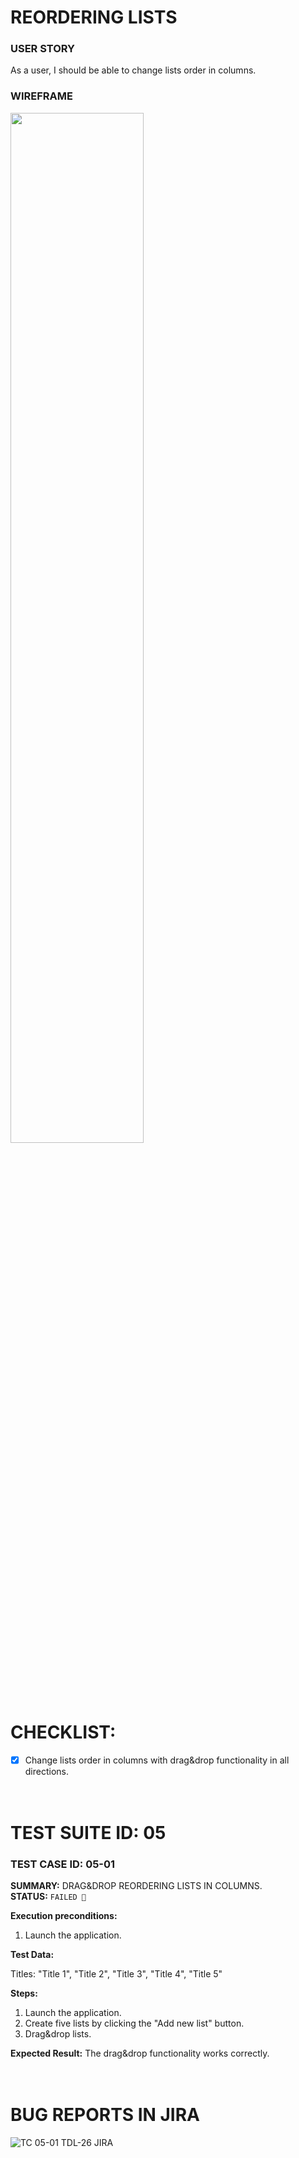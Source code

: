 # REORDERING LISTS

### USER STORY
As a user, I should be able to change lists order in columns.

### WIREFRAME

<img src="https://user-images.githubusercontent.com/80547490/221413758-e402880a-2d8a-49bb-84cb-4aa1c83f0a4f.png" width=65% high=65%>

# CHECKLIST:

- [x] Change lists order in columns with drag&drop functionality in all directions.
<br><br><br>





# TEST SUITE ID: 05


### TEST CASE ID: 05-01

**SUMMARY:** DRAG&DROP REORDERING LISTS IN COLUMNS. <br>
**STATUS:** `FAILED 🔴` <br> 

**Execution preconditions:**
  1. Launch the application.

**Test Data:** 
<p>Titles: "Title 1", "Title 2", "Title 3", "Title 4", "Title 5" <br>
  
**Steps:**
  1. Launch the application.
  2. Create five lists by clicking the "Add new list" button.
  3. Drag&drop lists.
  
**Expected Result:** The drag&drop functionality works correctly. <br><br><br>

  
  
  
# BUG REPORTS IN JIRA

![TC 05-01 TDL-26 JIRA](https://user-images.githubusercontent.com/80547490/221486084-00c523e7-f172-44fa-a29e-7f02c50dfced.png)
